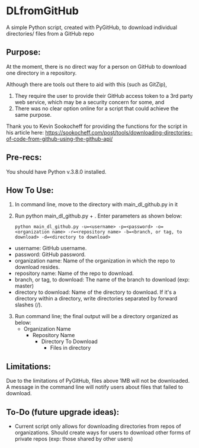 # DLfromGitHub
A simple Python script, created with PyGitHub, to download individual directories/ files from a GitHub repo

## Purpose:

At the moment, there is no direct way for a person on GitHub to download one directory in a repository.  

Although there are tools out there to aid with this (such as GitZip), 
1. They require the user to provide their GitHub access token to a 3rd party web service, which may be a security concern for some, and
2. There was no clear option online for a script that could achieve the same purpose.

Thank you to Kevin Sookocheff for providing the functions for the script in his article here: https://sookocheff.com/post/tools/downloading-directories-of-code-from-github-using-the-github-api/

## Pre-recs:

You should have Python v.3.8.0 installed.  

## How To Use:

1. In command line, move to the directory with main_dl_github.py in it  
2. Run python main_dl_github.py + <necessary parameters> .  Enter parameters as shown below:
  
   `python main_dl_github.py -u=<username> -p=<password> -o=<organization name> -r=<repository name> -b=<branch, or tag, to download> -d=<directory to download>`
  - username:                       GitHub username.
  - password:                       GitHub password.
  - organization name:              Name of the organization in which the repo to download resides.  
  - repository name:                Name of the repo to download.
  - branch, or tag, to download:    The name of the branch to download (exp: master)
  - directory to download:          Name of the directory to download.  If it's a directory within a directory, write directories separated by forward slashes (/).  
   
3. Run command line; the final output will be a directory organized as below:
    - Organization Name
      - Repository Name
        - Directory To Download
          - Files in directory
       
## Limitations:

Due to the limitations of PyGitHub, files above 1MB will not be downloaded.  A message in the command line will notify users about files that failed to download.  

## To-Do (future upgrade ideas):
- Current script only allows for downloading directories from repos of organizations.  Should create ways for users to download other forms of private repos (exp: those shared by other users)
